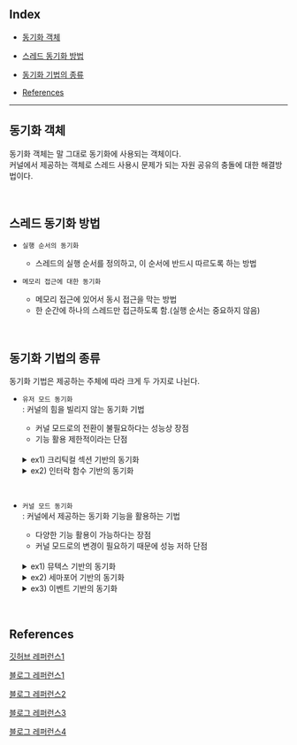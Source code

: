 ## Index

- [동기화 객체](#동기화-객체)

- [스레드 동기화 방법](#스레드-동기화-방법)

- [동기화 기법의 종류](#동기화-기법의-종류)

- [References](#References)

---

## 동기화 객체
동기화 객체는 말 그대로 동기화에 사용되는 객체이다.<br/>
커널에서 제공하는 객체로 스레드 사용시 문제가 되는 자원 공유의 충돌에 대한 해결방법이다.

<br/>

## 스레드 동기화 방법

- `실행 순서의 동기화`<br/> 
   - 스레드의 실행 순서를 정의하고, 이 순서에 반드시 따르도록 하는 방법

- `메모리 접근에 대한 동기화`<br/>
   - 메모리 접근에 있어서 동시 접근을 막는 방법
   - 한 순간에 하나의 스레드만 접근하도록 함.(실행 순서는 중요하지 않음)
    
<br/>

## 동기화 기법의 종류

동기화 기법은 제공하는 주체에 따라 크게 두 가지로 나뉜다.

- `유저 모드 동기화`<br/>
   : 커널의 힘을 빌리지 않는 동기화 기법

    - 커널 모드로의 전환이 불필요하다는 성능상 장점
    - 기능 활용 제한적이라는 단점

    <br/>

    <details>
    <summary>ex1) 크리틱컬 섹션 기반의 동기화</summary>

    - `메모리 접근 동기화`
    - 전역 객체가 주요 보호 대상이다.
    - 임계 영역을 화장실에 비유하면, 화장실에 들어가기 위해서는 화장실 앞에 걸려있는 열쇠를 가져가야만 한다.<br/>
    열쇠가 걸려있다면 이 열쇠로 문을 열고 화장실에 들어가면 된다.<br/>
    화장실 사용이 끝났다면 다시 열쇠를 화장실 앞에 걸어 놓는다.
    - 핵심은 `열쇠`(= key = `크리티컬 섹션 오브젝트`)를 얻은 사람만이 화장실에 들어갈 수 있다는 것이다.

    </details>
    <details>
    <summary>ex2) 인터락 함수 기반의 동기화</summary>

    - `메모리 접근 동기화`
    - 앞의 예제와 같이 전역으로 선언된 변수 하나의 접근 방식을 동기화하는 것이 목적이라면,<br/>
    이러한 용도의 특화된 인터락 함수를 사용하는 것도 좋다.
    - `인터락 함수`는 함수 내부적으로 한 순간에 하나의 쓰레드에 의해서만 실행되도록 동기화되어 있다.
    - 이와 같은 성질을 가진 함수를 `원자적 접근(Atomatic Access)`라고 한다.

    </details>
<br/>

- `커널 모드 동기화`<br/>
   : 커널에서 제공하는 동기화 기능을 활용하는 기법
   
    - 다양한 기능 활용이 가능하다는 장점
    - 커널 모드로의 변경이 필요하기 때문에 성능 저하 단점
        
    <br/>

    <details>
    <summary>ex1) 뮤텍스 기반의 동기화</summary>

    - `메모리 접근 동기화`
    - 임계영역에 진입하기 위한 key가 한 개이다.(=바이너리 세마포어)
    - `뮤텍스 오브젝트`가 key역할을 하며, 이는 함수를 통해 만들어진다.

    </details>
    <details>
    <summary>ex2) 세마포어 기반의 동기화</summary>
    
    - `메모리 접근 동기화`
    - 임계영역에 진입하기 위한 key가 여러 개 존재한다.
    - 임계영역에 들어오는 쓰레드나 프로세스의 개수를 조절할 수 있다.<br/>
      (크리티컬 섹션이나 뮤텍스는 한 번에 한 스레드나 프로세스만이 특정 리소스에 접근 가능)

    </details>
    <details>
    <summary>ex3) 이벤트 기반의 동기화</summary>

    - `실행 순서 동기화`

    </details>

<br/>

## References

[깃허브 레퍼런스1](https://github.com/WeareSoft/tech-interview/blob/master/contents/os.md#%EB%8F%99%EA%B8%B0%ED%99%94-%EA%B0%9D%EC%B2%B4%EC%9D%98-%EC%A2%85%EB%A5%98)

[블로그 레퍼런스1](https://tgyun615.com/111)

[블로그 레퍼런스2](https://velog.io/@ragnarok_code/OS-%EB%8F%99%EA%B8%B0%ED%99%94-%EA%B0%9D%EC%B2%B4%EC%9D%98-%EC%A2%85%EB%A5%98)

[블로그 레퍼런스3](https://kangsu-2ji.tistory.com/170)

[블로그 레퍼런스4](https://m.blog.naver.com/PostView.nhn?blogId=smuoon4680&logNo=50127179815&proxyReferer=https:%2F%2Fwww.google.co.kr%2F)